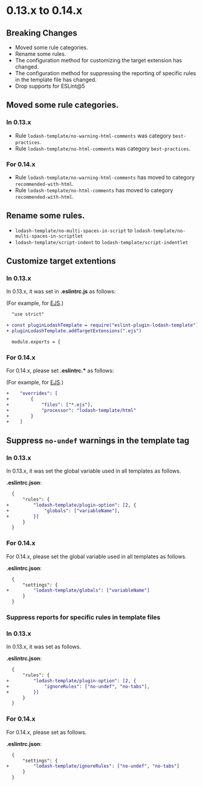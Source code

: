 # 0.13.x to 0.14.x

## Breaking Changes

- Moved some rule categories.
- Rename some rules.
- The configuration method for customizing the target extension has changed.
- The configuration method for suppressing the reporting of specific rules in the template file has changed.
- Drop supports for ESLint@5

## Moved some rule categories.

### In 0.13.x

- Rule `lodash-template/no-warning-html-comments` was category `best-practices`.
- Rule `lodash-template/no-html-comments` was category `best-practices`.

### For 0.14.x

- Rule `lodash-template/no-warning-html-comments` has moved to category `recommended-with-html`.
- Rule `lodash-template/no-html-comments` has moved to category `recommended-with-html`.

## Rename some rules.

- `lodash-template/no-multi-spaces-in-script` to `lodash-template/no-multi-spaces-in-scriptlet`
- `lodash-template/script-indent` to `lodash-template/script-indentlet`

## Customize target extentions

### In 0.13.x

In 0.13.x, it was set in **.eslintrc.js** as follows:

(For example, for [EJS](http://ejs.co/).)

```diff
  "use strict"

+ const pluginLodashTemplate = require("eslint-plugin-lodash-template")
+ pluginLodashTemplate.addTargetExtensions(".ejs")

  module.exports = {
```

### For 0.14.x

For 0.14.x, please set **.eslintrc.\*** as follows:

(For example, for [EJS](http://ejs.co/).)

```diff
+    "overrides": [
+        {
+            "files": ["*.ejs"],
+            "processor": "lodash-template/html"
+        }
+    ]
```

## Suppress `no-undef` warnings in the template tag

### In 0.13.x

In 0.13.x, it was set the global variable used in all templates as follows.

**.eslintrc.json**:

```diff
  {
      "rules": {
+         "lodash-template/plugin-option": [2, {
+             "globals": ["variableName"],
+         }]
      }
  }
```

### For 0.14.x

For 0.14.x, please set the global variable used in all templates as follows.

**.eslintrc.json**:

```diff
  {
      "settings": {
+         "lodash-template/globals": ["variableName"]
      }
  }
```

### Suppress reports for specific rules in template files

### In 0.13.x

In 0.13.x, it was set as follows.

**.eslintrc.json**:

```diff
  {
      "rules": {
+         "lodash-template/plugin-option": [2, {
+             "ignoreRules": ["no-undef", "no-tabs"],
+         }]
      }
  }
```

### For 0.14.x

For 0.14.x, please set as follows.

**.eslintrc.json**:

```diff
  {
      "settings": {
+         "lodash-template/ignoreRules": ["no-undef", "no-tabs"]
      }
  }
```
